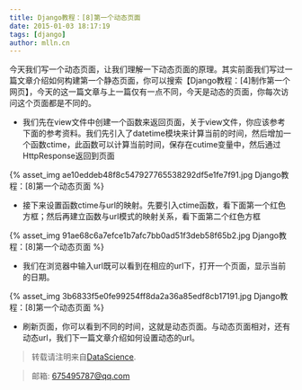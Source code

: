 ```yaml
---
title: Django教程：[8]第一个动态页面
date: 2015-01-03 18:17:19
tags: [django]
author: mlln.cn
---
```

今天我们写一个动态页面，让我们理解一下动态页面的原理。其实前面我们写过一篇文章介绍如何构建第一个静态页面，你可以搜索【Django教程：[4]制作第一个网页】，今天的这一篇文章与上一篇仅有一点不同，今天是动态的页面，你每次访问这个页面都是不同的。

- 我们先在view文件中创建一个函数来返回页面，关于view文件，你应该参考下面的参考资料。我们先引入了datetime模块来计算当前的时间，然后增加一个函数ctime，此函数可以计算当前时间，保存在cutime变量中，然后通过HttpResponse返回到页面

{% asset_img ae10eddeb48f8c547927765538292df5e1fe7f91.jpg Django教程：[8]第一个动态页面 %}

- 接下来设置函数ctime与url的映射。先要引入ctime函数，看下面第一个红色方框；然后再建立函数与url模式的映射关系，看下面第二个红色方框

{% asset_img 91ae68c6a7efce1b7afc7bb0ad51f3deb58f65b2.jpg Django教程：[8]第一个动态页面 %}

- 我们在浏览器中输入url既可以看到在相应的url下，打开一个页面，显示当前的日期。

{% asset_img 3b6833f5e0fe99254ff8da2a36a85edf8cb17191.jpg Django教程：[8]第一个动态页面 %}

- 刷新页面，你可以看到不同的时间，这就是动态页面。与动态页面相对，还有动态url，我们下一篇文章介绍如何设置动态的url。

> 转载请注明来自[DataScience](http://mlln.cn).

> 邮箱: 675495787@qq.com 
